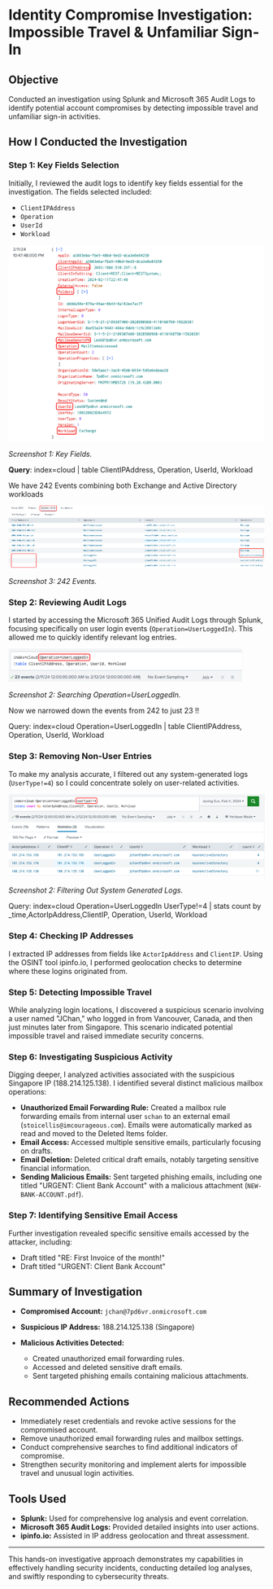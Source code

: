 # Identity Compromise Investigation: Impossible Travel & Unfamiliar Sign-In

## Objective

Conducted an investigation using Splunk and Microsoft 365 Audit Logs to identify potential account compromises by detecting impossible travel and unfamiliar sign-in activities.

## How I Conducted the Investigation

### Step 1: Key Fields Selection

Initially, I reviewed the audit logs to identify key fields essential for the investigation. The fields selected included:

* `ClientIPAddress`
* `Operation`
* `UserId`
* `Workload`

![Key Fields](images/keyfields.png)

*Screenshot 1: Key Fields.*

**Query**: index=cloud | table ClientIPAddress, Operation, UserId, Workload

We have 242 Events  combining both Exchange and Active Directory workloads

![result](images/result.png)

*Screenshot 3: 242 Events.*


### Step 2: Reviewing Audit Logs

I started by accessing the Microsoft 365 Unified Audit Logs through Splunk, focusing specifically on user login events (`Operation=UserLoggedIn`). This allowed me to quickly identify relevant log entries.

![User LoggedIn](images/userloggedin.png)

*Screenshot 2: Searching Operation=UserLoggedIn.*

Now we narrowed down the events from 242 to just 23 !!

Query: index=cloud Operation=UserLoggedIn | table ClientIPAddress, Operation, UserId, Workload



### Step 3: Removing Non-User Entries

To make my analysis accurate, I filtered out any system-generated logs (`UserType!=4`) so I could concentrate solely on user-related activities.

![Removed System Generated Logs](images/systemlogs.png)

*Screenshot 2: Filtering Out System Generated Logs.*

Query: index=cloud Operation=UserLoggedIn UserType!=4 | stats count by _time,ActorIpAddress,ClientIP, Operation, UserId, Workload



### Step 4: Checking IP Addresses

I extracted IP addresses from fields like `ActorIpAddress` and `ClientIP`. Using the OSINT tool ipinfo.io, I performed geolocation checks to determine where these logins originated from.

### Step 5: Detecting Impossible Travel

While analyzing login locations, I discovered a suspicious scenario involving a user named "JChan," who logged in from Vancouver, Canada, and then just minutes later from Singapore. This scenario indicated potential impossible travel and raised immediate security concerns.

### Step 6: Investigating Suspicious Activity

Digging deeper, I analyzed activities associated with the suspicious Singapore IP (188.214.125.138). I identified several distinct malicious mailbox operations:

* **Unauthorized Email Forwarding Rule:** Created a mailbox rule forwarding emails from internal user `schan` to an external email (`stoicellis@imcourageous.com`). Emails were automatically marked as read and moved to the Deleted Items folder.
* **Email Access:** Accessed multiple sensitive emails, particularly focusing on drafts.
* **Email Deletion:** Deleted critical draft emails, notably targeting sensitive financial information.
* **Sending Malicious Emails:** Sent targeted phishing emails, including one titled "URGENT: Client Bank Account" with a malicious attachment (`NEW-BANK-ACCOUNT.pdf`).

### Step 7: Identifying Sensitive Email Access

Further investigation revealed specific sensitive emails accessed by the attacker, including:

* Draft titled "RE: First Invoice of the month!"
* Draft titled "URGENT: Client Bank Account"

## Summary of Investigation

* **Compromised Account:** `jchan@7pd6vr.onmicrosoft.com`
* **Suspicious IP Address:** 188.214.125.138 (Singapore)
* **Malicious Activities Detected:**

  * Created unauthorized email forwarding rules.
  * Accessed and deleted sensitive draft emails.
  * Sent targeted phishing emails containing malicious attachments.

## Recommended Actions

* Immediately reset credentials and revoke active sessions for the compromised account.
* Remove unauthorized email forwarding rules and mailbox settings.
* Conduct comprehensive searches to find additional indicators of compromise.
* Strengthen security monitoring and implement alerts for impossible travel and unusual login activities.

## Tools Used

* **Splunk:** Used for comprehensive log analysis and event correlation.
* **Microsoft 365 Audit Logs:** Provided detailed insights into user actions.
* **ipinfo.io:** Assisted in IP address geolocation and threat assessment.

---

This hands-on investigative approach demonstrates my capabilities in effectively handling security incidents, conducting detailed log analyses, and swiftly responding to cybersecurity threats.
